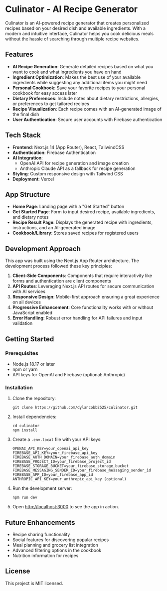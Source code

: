 # Culinator - AI Recipe Generator

Culinator is an AI-powered recipe generator that creates personalized recipes based on your desired dish and available ingredients. With a modern and intuitive interface, Culinator helps you cook delicious meals without the hassle of searching through multiple recipe websites.

## Features

- **AI Recipe Generation**: Generate detailed recipes based on what you want to cook and what ingredients you have on hand
- **Ingredient Optimization**: Makes the best use of your available ingredients while suggesting any additional items you might need
- **Personal Cookbook**: Save your favorite recipes to your personal cookbook for easy access later
- **Dietary Preferences**: Include notes about dietary restrictions, allergies, or preferences to get tailored recipes
- **Recipe Visualization**: Each recipe comes with an AI-generated image of the final dish
- **User Authentication**: Secure user accounts with Firebase authentication

## Tech Stack

- **Frontend**: Next.js 14 (App Router), React, TailwindCSS
- **Authentication**: Firebase Authentication
- **AI Integration**: 
  - OpenAI API for recipe generation and image creation
  - Anthropic Claude API as a fallback for recipe generation
- **Styling**: Custom responsive design with Tailwind CSS
- **Deployment**: Vercel

## App Structure

- **Home Page**: Landing page with a "Get Started" button
- **Get Started Page**: Form to input desired recipe, available ingredients, and dietary notes
- **Recipe Result Page**: Displays the generated recipe with ingredients, instructions, and an AI-generated image
- **Cookbook/Library**: Stores saved recipes for registered users

## Development Approach

This app was built using the Next.js App Router architecture. The development process followed these key principles:

1. **Client-Side Components**: Components that require interactivity like forms and authentication are client components
2. **API Routes**: Leveraging Next.js API routes for secure communication with AI services
3. **Responsive Design**: Mobile-first approach ensuring a great experience on all devices
4. **Progressive Enhancement**: Core functionality works with or without JavaScript enabled
5. **Error Handling**: Robust error handling for API failures and input validation

## Getting Started

### Prerequisites

- Node.js 18.17 or later
- npm or yarn
- API keys for OpenAI and Firebase (optional: Anthropic)

### Installation

1. Clone the repository:
   ```
   git clone https://github.com/dylancobb2525/culinator.git
   ```

2. Install dependencies:
   ```
   cd culinator
   npm install
   ```

3. Create a `.env.local` file with your API keys:
   ```
   OPENAI_API_KEY=your_openai_api_key
   FIREBASE_API_KEY=your_firebase_api_key
   FIREBASE_AUTH_DOMAIN=your_firebase_auth_domain
   FIREBASE_PROJECT_ID=your_firebase_project_id
   FIREBASE_STORAGE_BUCKET=your_firebase_storage_bucket
   FIREBASE_MESSAGING_SENDER_ID=your_firebase_messaging_sender_id
   FIREBASE_APP_ID=your_firebase_app_id
   ANTHROPIC_API_KEY=your_anthropic_api_key (optional)
   ```

4. Run the development server:
   ```
   npm run dev
   ```

5. Open [http://localhost:3000](http://localhost:3000) to see the app in action.

## Future Enhancements

- Recipe sharing functionality
- Social features for discovering popular recipes
- Meal planning and grocery list integration
- Advanced filtering options in the cookbook
- Nutrition information for recipes

## License

This project is MIT licensed.